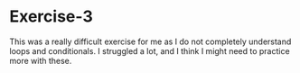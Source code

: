 # Exercise-3
This was a really difficult exercise for me as I do not completely understand loops and conditionals. I struggled a lot, and I think I might need to practice more with these.
